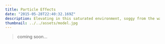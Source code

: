 ```yaml
---
title: Particle Effects
date: "2015-05-28T22:40:32.169Z"
description: Elevating in this saturated environment, soggy from the waves, learning with every failure and from the ashes WE RISE
thumbnail: ../../assets/model.jpg
---
```


> coming soon...
